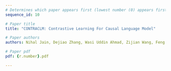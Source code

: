 ```yaml
---
# Determines which paper appears first (lowest number (0) appears first)
sequence_id: 10

# Paper title
title: "CONTRACLM: Contrastive Learning For Causal Language Model"

# Paper authors
authors: Nihal Jain, Dejiao Zhang, Wasi Uddin Ahmad, Zijian Wang, Feng Nan, Xiaopeng Li, Ming Tan, Ramesh Nallapati, Baishakhi Ray, Parminder Bhatia, Xiaofei Ma, Bing Xiang 

# Paper pdf
pdf: {r.number}.pdf

---
```

